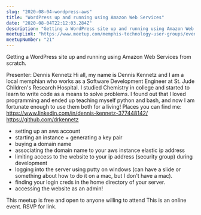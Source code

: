 ```yaml
---
slug: "2020-08-04-wordpress-aws"
title: "WordPress up and running using Amazon Web Services"
date: "2020-08-04T22:12:03.284Z"
description: "Getting a WordPress site up and running using Amazon Web Services from scratch."
meetupLink: "https://www.meetup.com/memphis-technology-user-groups/events/wvmklrybclbgb/"
meetupNumber: "21"
---
```


Getting a WordPress site up and running using Amazon Web Services from scratch.

Presenter: Dennis Kennetz
Hi all, my name is Dennis Kennetz and I am a local memphian who works as a Software Development Engineer at St. Jude Children's Research Hospital. I studied Chemistry in college and started to learn to write code as a means to solve problems. I found out that I loved programming and ended up teaching myself python and bash, and now I am fortunate enough to use them both for a living!
Places you can find me:
https://www.linkedin.com/in/dennis-kennetz-377448142/
https://github.com/drkennetz

- setting up an aws account
- starting an instance + generating a key pair
- buying a domain name
- associating the domain name to your aws instance elastic ip address
- limiting access to the website to your ip address (security group) during development
- logging into the server using putty on windows (can have a slide or something about how to do it on a mac, but I don't have a mac).
- finding your login creds in the home directory of your server.
- accessing the website as an admin!

This meetup is free and open to anyone willing to attend
This is an online event. RSVP for link.